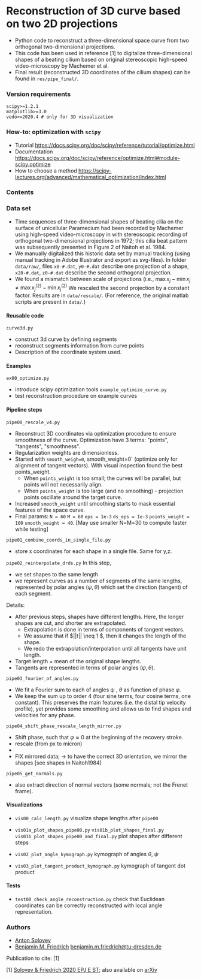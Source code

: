 # Reconstruction of 3D curve based on two 2D projections

- Python code to reconstruct a three-dimensional space curve from two orthogonal two-dimensional projections. 
- This code has been used in reference [1] to digitalize three-dimensional shapes of a beating cilium 
based on original stereoscopic high-speed video-microscopy by Machemer et al.
- Final result (reconstructed 3D coordinates of the cilium shapes) can be found in `res/pipe_final/`.

### Version requirements

```
scipy>=1.2.1
matplotlib>=3.0
vedo>=2020.4 # only for 3D visualization
```

### How-to: optimization with `scipy`

- Tutorial https://docs.scipy.org/doc/scipy/reference/tutorial/optimize.html
- Documentation https://docs.scipy.org/doc/scipy/reference/optimize.html#module-scipy.optimize
- How to choose a method https://scipy-lectures.org/advanced/mathematical_optimization/index.html


### Contents

### Data set

- Time sequences of three-dimensional shapes of beating cilia on the surface of unicellular Paramecium had been recorded
  by Machemer using high-speed video-microscopy in with stereoscopic recording of orthogonal two-dimensional projections in 1972;
  this cilia beat pattern was subsequently presented in Figure 2 of Naitoh et al. 1984.
- We manually digitalized this historic data set by manual tracking
  (using manual tracking in Adobe Illustrator and export as svg-files).
  In folder `data/raw/`, files `x0-#.dat`, `y0-#.dat` describe one projection of a shape,
   `x20-#.dat`, `z0-#.dat` describe the second orthogonal projection.
- We found a mismatch between scale of projections
  (i.e., $\max{x_j}-\min{x_j} \neq \max{x^{(2)}_j}-\min{x^{(2)}_j}$
  We rescaled the second projection by a constant factor. Results are in `data/rescale/`. 
  (For reference, the original matlab scripts are present in `data/`.)
  

#### Reusable code

`curve3d.py`
- construct 3d curve by defining segments
- reconstruct segments information from curve points
- Description of the coordinate system used.

#### Examples
`ex00_optimize.py`
 - introduce scipy optimization tools
`example_optimize_curve.py`
- test reconstruction procedure on example curves
    
#### Pipeline steps

`pipe00_rescale_v4.py`
- Reconstruct 3D coordinates via optimization procedure to ensure smoothness of the curve.
  Optimization have 3 terms: "points", "tangents", "smoothness".
- Regularization weights are dimensionless. 
- Started with `smooth_weigh=0`, smooth_weight=0` 
  (optimize only for alignment of tangent vectors). With visual inspection found the best points_weight.
  - When `points_weight` is too small; the curves will be parallel, but points will not necessarily align.
  - When `points_weight` is too large (and no smoothing) - projection points oscillate around the target curve.
- Increased `smooth_weight` until smoothing starts to mask essential features of the space curve.
- Final params: `N = 60` `M = 60` `eps = 1e-3` `ds_eps = 1e-3` `points_weight = 100` `smooth_weight = 40`.
  [May use smaller N=M=30 to compute faster while testing]
  
`pipe01_combine_coords_in_single_file.py`
- store x coordinates for each shape in a single file. Same for y,z.

`pipe02_reinterpolate_drds.py`
In this step, 
- we set shapes to the same length 
- we represent curves as a number of segments of the same lengths, 
  represented by polar angles $(\psi, \theta)$ which set the direction (tangent) of each segment.

Details:
- After previous steps, shapes have different lengths.
  Here, the longer shapes are cut, and shorter are extrapolated.
  - Extrapolation is done in terms of components of tangent vectors. 
  - We assume that if $||t|| \neq 1 $, then it changes the length of the shape.
  - We redo the extrapolation/interpolation until all tangents have unit length.
- Target length = mean of the original shape lengths.
- Tangents are represented in terms of polar angles $(\psi, \theta)$.

`pipe03_fourier_of_angles.py`
- We fit a Fourier sum to each of angles $\psi$ , $\theta$ as function of phase $\varphi$.
- We keep the sum up to order 4 (four sine terms, four cosine terms, one constant).
  This preserves the main features (i.e. the distal tip velocity profile), yet provides some smoothing 
  and allows us to find shapes and velocities for any phase.

`pipe04_shift_phase_rescale_length_mirror.py`
- Shift phase, such that $\varphi \approx 0$ at the beginning of the recovery stroke.
- rescale (from px to micron)
- 
- FIX mirrored data; -> to have the correct 3D orientation, we mirror the shapes [see shapes in Naitoh1984]

`pipe05_get_normals.py`
- also extract direction of normal vectors (some normals; not the Frenet frame).


#### Visualizations

- `vis00_calc_length.py` visualize shape lengths after `pipe00`

- `vis01a_plot_shapes_pipe00.py` 
  `vis01b_plot_shapes_final.py`
  `vis01b_plot_shapes_pipe00_and_final.py`
   plot shapes after different steps

- `vis02_plot_angle_kymograph.py`
   kymograph of angles $\theta$, $\psi$

- `vis03_plot_tangent_product_kymograph.py`
    kymograph of tangent dot product
  
#### Tests

- `test00_check_angle_reconstruction.py` check that Euclidean coordinates can be correctly reconstructed with local angle representation.

### Authors

- [Anton Solovev](https://github.com/icemtel)
- [Benjamin M. Friedrich](https://cfaed.tu-dresden.de/friedrich-home) benjamin.m.friedrich@tu-dresden.de

Publication to cite: [1]

[1] [Solovev & Friedrich 2020 EPJ E ST](https://link.springer.com/article/10.1140/epje/s10189-021-00016-x);  also available on [arXiv](https://arxiv.org/abs/2010.08111 ) 
